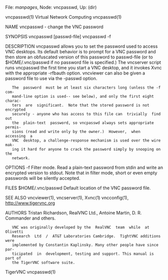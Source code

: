 File: *manpages*,  Node: vncpasswd,  Up: (dir)

vncpasswd(1)               Virtual Network Computing              vncpasswd(1)



NAME
       vncpasswd - change the VNC password

SYNOPSIS
       vncpasswd [passwd-file]
       vncpasswd -f

DESCRIPTION
       vncpasswd  allows  you to set the password used to access VNC desktops.
       Its default behavior is to prompt for a VNC password and then store  an
       obfuscated   version   of   this   password   to   passwd-file  (or  to
       $HOME/.vnc/passwd if no password file  is  specified.)   The  vncserver
       script  runs  vncpasswd  the first time you start a VNC desktop, and it
       invokes Xvnc with the appropriate -rfbauth option.  vncviewer can  also
       be given a password file to use via the -passwd option.

       The  password  must be at least six characters long (unless the -f com-
       mand-line option is used-- see below), and only the first eight charac-
       ters  are  significant.  Note that the stored password is not encrypted
       securely - anyone who has access to this file can  trivially  find  out
       the  plain-text  password, so vncpasswd always sets appropriate permis-
       sions (read and write only by the owner.)  However,  when  accessing  a
       VNC  desktop, a challenge-response mechanism is used over the wire mak-
       ing it hard for anyone to crack the password simply by snooping on  the
       network.


OPTIONS
       -f     Filter mode.  Read a plain-text password from stdin and write an
              encrypted version to stdout.  Note that in filter mode, short or
              even empty passwords will be silently accepted.



FILES
       $HOME/.vnc/passwd
              Default location of the VNC password file.


SEE ALSO
       vncviewer(1), vncserver(1), Xvnc(1) vncconfig(1),
       http://www.tigervnc.org


AUTHORS
       Tristan  Richardson,  RealVNC Ltd., Antoine Martin, D. R. Commander and
       others.

       VNC was originally developed by the  RealVNC  team  while  at  Olivetti
       Research  Ltd  /  AT&T Laboratories Cambridge.  TightVNC additions were
       implemented by Constantin Kaplinsky. Many other people have since  par-
       ticipated  in  development, testing and support. This manual is part of
       the TigerVNC software suite.



TigerVNC                                                          vncpasswd(1)
